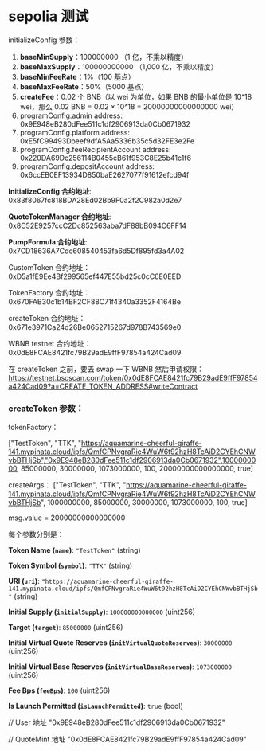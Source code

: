 # sepolia 测试

initializeConfig 参数：

1. **baseMinSupply**：100000000 （1 亿，不乘以精度）
2. **baseMaxSupply**：100000000000 （1,000 亿，不乘以精度）
3. **baseMinFeeRate**：1%（100 基点）
4. **baseMaxFeeRate**：50%（5000 基点）
5. **createFee**：0.02 个 BNB（以 wei 为单位，如果 BNB 的最小单位是 10^18 wei，那么 0.02 BNB = 0.02 × 10^18 = 20000000000000000 wei）
6. programConfig.admin address: 
   0x9E948eB280dFee511c1df2906913da0Cb0671932
7. programConfig.platform address: 0xE5fC99493Dbeef9dfA5Aa5336b35c5d32FE3e2Fe
8. programConfig.feeRecipientAccount address: 0x220DA69Dc256114B0455cB61f953C8E25b41c1f6
9. programConfig.depositAccount address: 0x6ccEB0EF13934D850baE2627077f91612efcd94f



**InitializeConfig 合约地址**: 0x83f8067fc818BDA28Ed02Bb9F0a2f2C982a0d2e7

**QuoteTokenManager 合约地址**: 0x8C52E9257ccC2Dc852563aba7dF88bB094C6FF14

**PumpFormula 合约地址**: 0x7CD18636A7Cdc608540453fa6d5Df895fd3a4A02

CustomToken 合约地址：0xD5a1fE9Ee4Bf299565ef447E55bd25c0cC6E0EED

TokenFactory 合约地址：
0x670FAB30c1b14BF2CF88C71f4340a3352F4164Be

createToken 合约地址：
0x671e3971Ca24d26Be0652715267d978B743569e0



WBNB testnet 合约地址：
0x0dE8FCAE8421fc79B29adE9ffF97854a424Cad09

在 createToken 之前，要去 swap 一下 WBNB 然后申请权限：
https://testnet.bscscan.com/token/0x0dE8FCAE8421fc79B29adE9ffF97854a424Cad09?a=CREATE_TOKEN_ADDRESS#writeContract

### createToken 参数：

tokenFactory：

["TestToken", "TTK", "https://aquamarine-cheerful-giraffe-141.mypinata.cloud/ipfs/QmfCPNvgraRie4WuW6t92hzH8TcAiD2CYEhCNWvbBTHjSb","0x9E948eB280dFee511c1df2906913da0Cb0671932",1000000000, 85000000, 30000000, 1073000000, 100, 20000000000000000, true]

createArgs：
["TestToken", "TTK", "https://aquamarine-cheerful-giraffe-141.mypinata.cloud/ipfs/QmfCPNvgraRie4WuW6t92hzH8TcAiD2CYEhCNWvbBTHjSb", 1000000000, 85000000, 30000000, 1073000000, 100, true]

msg.value = 20000000000000000

每个参数分别是：

**Token Name (`name`)**: `"TestToken"` (string)

**Token Symbol (`symbol`)**: `"TTK"` (string)

**URI (`uri`)**: `"https://aquamarine-cheerful-giraffe-141.mypinata.cloud/ipfs/QmfCPNvgraRie4WuW6t92hzH8TcAiD2CYEhCNWvbBTHjSb"` (string)

**Initial Supply (`initialSupply`)**: `100000000000000` (uint256)

**Target (`target`)**: `85000000` (uint256)

**Initial Virtual Quote Reserves (`initVirtualQuoteReserves`)**: `30000000` (uint256)

**Initial Virtual Base Reserves (`initVirtualBaseReserves`)**: `1073000000` (uint256)

**Fee Bps (`feeBps`)**: `100` (uint256)

**Is Launch Permitted (`isLaunchPermitted`)**: `true` (bool)

// User 地址
"0x9E948eB280dFee511c1df2906913da0Cb0671932"

// QuoteMint 地址
"0x0dE8FCAE8421fc79B29adE9ffF97854a424Cad09"

